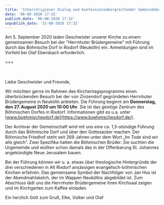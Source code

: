 ```yaml
---
title: 'Interreligiöser Dialog und konfessionsübergreifender Gemeindebesuch'
date: '06-08-2020 17:32'
publish_date: '06-08-2020 17:32'
unpublish_date: '31-08-2020 17:32'
---
```


Am 5. September 2020 laden Geschwister unserer Kirche zu einem gemeinsamen Besuch bei der "Herrnhuter Brüdergemeine" mit  Führung durch das Böhnische Dorf in Rixdorf (Neukölln) ein. Anmeldungen sind im Vorfeld bei Olaf Ebersbach erforderlich.

===

<br><br>
Liebe Geschwister und Freunde,

Wir möchten gerne im Rahmen des Kirchentagsprogramms einen überbrückenden Besuch bei der von Zinzendorf gegründeten Herrnhuter Brüdergemeine in Neukölln anbieten. Die Führung beginnt am **Donnerstag, den 27. August 2020 um 10:00 Uhr**. Sie ist das geistige Zentrum des Böhmischen Dorfes in Rixdorf. Informationen gibt es u.a. unter [www.boehmischesdorf.de](https://www.boehmischesdorf.de/).

Der Archivar der Gemeinschaft wird mit uns eine ca. 1,5-stündige Führung durch das Böhmische Dorf und über den Gottesacker machen. Der Böhmische Friedhof steht seit 269 Jahren unter dem Wort „Im Tode sind wir alle gleich“. Zwei Spezifika hatten die Böhmischen Brüder: Sie suchten die Urgemeinde und wollten schon damals das in der Offenbarung St. Johannes angekündigte Neue Jerusalem bauen.
 
Bei der Führung können wir u. a. etwas über theologische Hintergründe der drei verschiedenen in Alt Rixdorf ansässigen evangelisch-böhmischen Kirchen erfahren. Das gemeinsame Symbol der Nachfolger von Jan Hus ist der Abendmahlskelch, der im Wappen Neuköllns abgebildet ist. Zum Abschluss lädt uns die Herrnhuter Brüdergemeine ihren Kirchsaal zeigen und im Kirchgarten zum Kaffee einladen.

Ein herzlich Gott zum Gruß,
Elke, Volker und Olaf